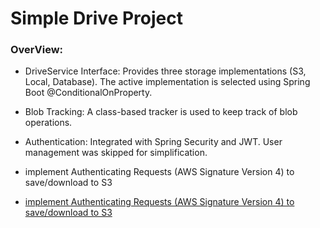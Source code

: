 # Simple Drive Project

### OverView:

- DriveService Interface: Provides three storage implementations (S3, Local, Database). The active implementation is selected  using Spring Boot @ConditionalOnProperty.

- Blob Tracking: A class-based tracker is used to keep track of blob operations.

- Authentication: Integrated with Spring Security and JWT. User management was skipped for simplification.
- implement  Authenticating Requests (AWS Signature Version 4) to save/download to S3
- [implement  Authenticating Requests (AWS Signature Version 4) to save/download to S3](https://docs.aws.amazon.com/AmazonS3/latest/API/sig-v4-authenticating-requests.html)



